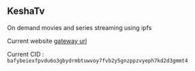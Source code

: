 ## KeshaTv
On demand movies and series streaming using ipfs

Current website [gateway url](https://bafybeiexfpvdu6o3gbydrmbtuwvoy7fvb2y5gnzppzvyeph7kd2d3gmmt4.ipfs.astyanax.io/)

Current CID : `bafybeiexfpvdu6o3gbydrmbtuwvoy7fvb2y5gnzppzvyeph7kd2d3gmmt4`
